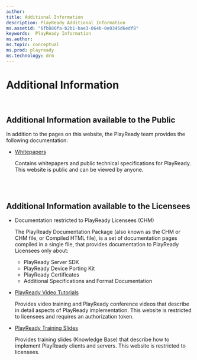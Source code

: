 ```yaml
---
author:
title: Additional Information
description: PlayReady Additional Information
ms.assetid: "6fb880fa-b2b1-bae3-064b-0e0345d6edf8"
keywords:  PlayReady Information
ms.author:
ms.topic: conceptual
ms.prod: playready
ms.technology: drm
---
```



# Additional Information

<br/>

## Additional Information available to the Public

In addition to the pages on this website, the PlayReady team provides the following documentation:

- [Whitepapers](https://www.microsoft.com/playready/documents/)

  Contains whitepapers and public technical specifications for PlayReady. This website is public and can be viewed by anyone.

<br/>
<br/>

## Additional Information available to the Licensees

- Documentation restricted to PlayReady Licensees (CHM)

  The PlayReady Documentation Package (also known as the CHM or CHM file, or Compiled HTML file), is a set of documentation pages compiled in a single file, that provides documentation to PlayReady Licensees only about:
  - PlayReady Server SDK
  - PlayReady Device Porting Kit
  - PlayReady Certificates
  - Additional Specifications and Format Documentation


- [PlayReady Video Tutorials](http://test.playready.microsoft.com/Doc/VideoTutorials)

  Provides video training and PlayReady conference videos that describe in detail aspects of PlayReady implementation. This website is restricted to licensees and requires an authorization token.


- [PlayReady Training Slides](http://wmlalicensing.com)

  Provides training slides (Knowledge Base) that describe how to implement PlayReady clients and servers. This website is restricted to licensees.

